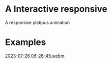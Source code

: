 # A Interactive responsive
A responsive platipus animation

# Examples
[2023-07-26 06-26-45.webm](https://github.com/rifqanzalbina/animationwebcollection/assets/124742008/a5f28a53-e441-47a2-9d73-9e0b2912cae0)
